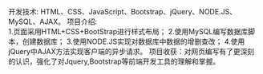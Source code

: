 开发技术: HTML、CSS、JavaScript、Bootstrap、jQuery、NODE.JS、MySQL、AJAX。
项目介绍:  
1.页面采用HTML+CSS+BootStrap进行样式布局；
2.使用MySQL编写数据库脚本，创建数据库；
3.使用NODE.JS实现对数据库中数据的增删查改；
4.使用jQuery中AJAX方法实现客户端的异步请求。
项目收获：对网页编写有了更深刻的认识，强化了对Jquery,Bootstrap等前端开发工具的理解和掌握。
